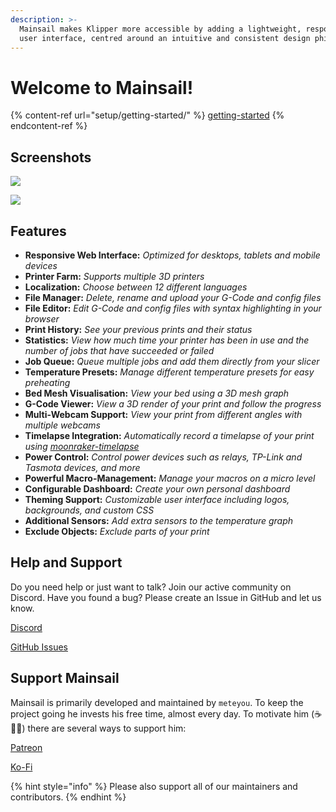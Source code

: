 ```yaml
---
description: >-
  Mainsail makes Klipper more accessible by adding a lightweight, responsive web
  user interface, centred around an intuitive and consistent design philosophy.
---
```


# Welcome to Mainsail!

{% content-ref url="setup/getting-started/" %}
[getting-started](setup/getting-started/)
{% endcontent-ref %}

## Screenshots

![](https://docs.mainsail.xyz/assets/img/screenshot.png)

![](https://docs.mainsail.xyz/assets/img/features.png)

## Features

* **Responsive Web Interface:** _Optimized for desktops, tablets and mobile devices_
* **Printer Farm:** _Supports multiple 3D printers_
* **Localization:** _Choose between 12 different languages_
* **File Manager:** _Delete, rename and upload your G-Code and config files_
* **File Editor:** _Edit G-Code and config files with syntax highlighting in your browser_
* **Print History:** _See your previous prints and their status_
* **Statistics:** _View how much time your printer has been in use and the number of jobs that have succeeded or failed_
* **Job Queue:** _Queue multiple jobs and add them directly from your slicer_
* **Temperature Presets:** _Manage different temperature presets for easy preheating_
* **Bed Mesh Visualisation:** _View your bed using a 3D mesh graph_
* **G-Code Viewer:** _View a 3D render of your print and follow the progress_
* **Multi-Webcam Support:** _View your print from different angles with multiple webcams_
* **Timelapse Integration:** _Automatically record a timelapse of your print using_ [_moonraker-timelapse_](https://github.com/mainsail-crew/moonraker-timelapse)
* **Power Control:** _Control power devices such as relays, TP-Link and Tasmota devices, and more_
* **Powerful Macro-Management:** _Manage your macros on a micro level_
* **Configurable Dashboard:** _Create your own personal dashboard_
* **Theming Support:** _Customizable user interface including logos, backgrounds, and custom CSS_
* **Additional Sensors:** _Add extra sensors to the temperature graph_
* **Exclude Objects:** _Exclude parts of your print_

## Help and Support

Do you need help or just want to talk? Join our active community on Discord. Have you found a bug? Please create an Issue in GitHub and let us know.

[Discord](https://discord.gg/skWTwTD)

[GitHub Issues](https://github.com/mainsail-crew/mainsail/issues)

## Support Mainsail

Mainsail is primarily developed and maintained by `meteyou`. To keep the project going he invests his free time, almost every day. To motivate him (☕🍺😜) there are several ways to support him:

[Patreon](https://www.patreon.com/meteyou)

[Ko-Fi](https://ko-fi.com/mainsail)

{% hint style="info" %}
Please also support all of our maintainers and contributors.
{% endhint %}
